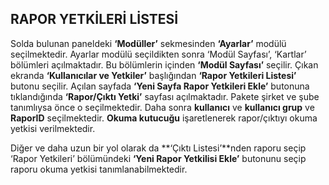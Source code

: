## RAPOR YETKİLERİ LİSTESİ

Solda bulunan paneldeki **‘Modüller’** sekmesinden **‘Ayarlar’** modülü seçilmektedir. Ayarlar modülü seçildikten sonra ‘Modül Sayfası’, ‘Kartlar’ bölümleri açılmaktadır. Bu bölümlerin içinden **‘Modül Sayfası’** seçilir. Çıkan ekranda **‘Kullanıcılar ve Yetkiler’** başlığından **‘Rapor Yetkileri Listesi’** butonu seçilir. Açılan sayfada **‘Yeni Sayfa Rapor Yetkileri Ekle’** butonuna tıklandığında **‘Rapor/Çıktı Yetki’** sayfası açılmaktadır. Pakete şirket ve şube tanımlıysa önce o seçilmektedir. Daha sonra **kullanıcı** ve **kullanıcı grup** ve **RaporID** seçilmektedir. **Okuma kutucuğu** işaretlenerek rapor/çıktıyı okuma yetkisi verilmektedir. 

Diğer ve daha uzun bir yol olarak da **‘Çıktı Listesi’**nden raporu seçip ‘Rapor Yetkileri’ bölümündeki **‘Yeni Rapor Yetkilisi Ekle’** butonunu seçip raporu okuma yetkisi tanımlanabilmektedir. 

